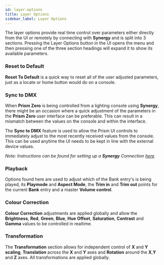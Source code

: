 ```yaml
---
id: layer-options
title: Layer Options
sidebar_label: Layer Options
---
```


The layer options provide real time control over parameters either directly from the UI or remotely by connecting with **Synergy** and is split into 3 sections. Pressing the Layer Options button in the UI opens the menu and then pressing one of the three section headings will expand it to show its available parameters.

### Reset to Default

**Reset To Default** is a quick way to reset all of the user adjusted parameters, just as a locate or home button would do on a console.

### Sync to DMX

When **Prism Zero** is being controlled from a lighting console using **Synergy**, there might be an occasion where a quick adjustment of the parameters in the **Prism Zero** user interface can be preferable. This can result in a mismatch between the values on the console and within the interface.

The **Sync to DMX** feature is used to allow the Prism UI controls to immediately adjust to the most recently received values from the console. This can be used anytime the UI needs to be kept in line with the external device values.

_Note: Instructions can be found for setting up a **Synergy** Connection [here](../settings/settings-synergy)_

### Playback

Options found here are used to adjust which of the Bank entry's is being played, its **Playmode** and **Aspect Mode**, the **Trim in** and **Trim out** points for the current **Bank** entry and a master **Volume control**.

### Colour Correction

**Colour Correction** adjustments are applied globally and allow the **Brightness**, **Red**, **Green**, **Blue**, **Hue** **Offset**, **Saturation**, **Contrast** and **Gamma** values to be controlled in realtime.

### Transformation

The **Transformation** section allows for independent control of **X** and **Y** **scaling**, **Translation** across the **X** and **Y** axes and **Rotation** around the **X**,**Y** and **Z** axes. All transformations are applied globally.
